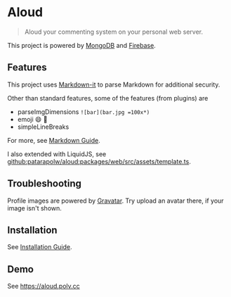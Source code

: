 # Aloud

> Aloud your commenting system on your personal web server.

This project is powered by [MongoDB](https://www.mongodb.com) and [Firebase](https://firebase.google.com).

## Features

This project uses [Markdown-it](https://markdown-it.github.io/) to parse Markdown for additional security.

Other than standard features, some of the features (from plugins) are

- parseImgDimensions `![bar](bar.jpg =100x*)`
- emoji :smile: :100:
- simpleLineBreaks

For more, see [Markdown Guide](/docs/guide.md).

I also extended with LiquidJS, see [github:patarapolw/aloud:packages/web/src/assets/template.ts](https://github.com/patarapolw/aloud/blob/master/packages/web/src/assets/template.ts).

## Troubleshooting

Profile images are powered by [Gravatar](https://gravatar.com/). Try upload an avatar there, if your image isn't shown.

## Installation

See [Installation Guide](/docs/installation.md).

## Demo

See <https://aloud.polv.cc>
